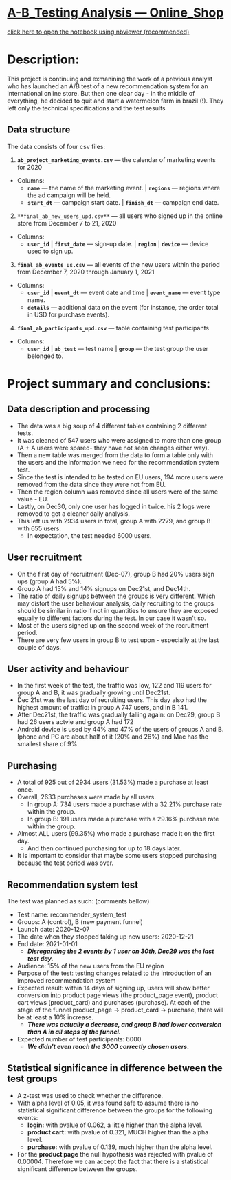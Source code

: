 # [A-B_Testing Analysis — Online_Shop](https://nbviewer.org/github/cheziman/Product_range_analysis/blob/main/product_range_CheziM_p100.ipynb)
[click here to open the notebook using nbviewer (recommended)](https://nbviewer.org/github/cheziman/Product_range_analysis/blob/main/product_range_CheziM_p100.ipynb)
# Description:

This project is continuing and exmanining the work of a previous analyst who has launched an A/B test of a new recommendation system for an international online store. But then one clear day - in the middle of everything, he decided to quit and start a watermelon farm in brazil (!). 
They left only the technical specifications and the test results

## Data structure
The data consists of four csv files:
1. **`ab_project_marketing_events.csv`** — the calendar of marketing events for 2020
- Columns:
  - **`name`** — the name of the marketing event. | **`regions`** — regions where the ad campaign will be held.
  - **`start_dt`** — campaign start date. | **`finish_dt`** — campaign end date.

2. `**final_ab_new_users_upd.csv**` — all users who signed up in the online store from December 7 to 21, 2020
- Columns:
  - **`user_id`** | **`first_date`** — sign-up date. | **`region`** | **`device`** — device used to sign up.

3. **`final_ab_events_us.csv`** — all events of the new users within the period from December 7, 2020 through January 1, 2021
- Columns:
  - **`user_id`** | **`event_dt`** — event date and time | **`event_name`** — event type name.
  - **`details`** — additional data on the event (for instance, the order total in USD for purchase events).

4. **`final_ab_participants_upd.csv`** — table containing test participants
- Columns:
  - **`user_id`** | **`ab_test`** — test name | **`group`** — the test group the user belonged to.

# Project summary and conclusions:

## **Data description and processing**
- The data was a big soup of 4 different tables containing 2 different tests.
- It was cleaned of 547 users who were assigned to more than one group (A + A users were spared- they have not seen changes either way).
- Then a new table was merged from the data to form a table only with the users and the information we need for the recommendation system test.
- Since the test is intended to be tested on EU users, 194 more users were removed from the data since they were not from EU.
- Then the region column was removed since all users were of the same value - EU.
- Lastly, on Dec30, only one user has logged in twice. his 2 logs were removed to get a cleaner daily analysis.
- This left us with 2934 users in total, group A with 2279, and group B with 655 users.
    - In expectation, the test needed 6000 users.

## **User recruitment**
- On the first day of recruitment (Dec-07), group B had 20% users sign ups (group A had 5%).
- Group A had 15% and 14% signups on Dec21st, and Dec14th.
- The ratio of daily signups between the groups is very different. Which may distort the user behaviour analysis, daily recruiting to the groups should be similar in ratio if not in quantities to ensure they are exposed equally to different factors during the test. In our case it wasn't so.
- Most of the users signed up on the second week of the recruitment period.
- There are very few users in group B to test upon - especially at the last couple of days.

## **User activity and behaviour**
- In the first week of the test, the traffic was low, 122 and 119 users for group A and B, it was gradually growing until Dec21st.
- Dec 21st was the last day of recruiting users. This day also had the highest amount of traffic: in group A 747 users, and in B 141.
- After Dec21st, the traffic was gradually falling again: on Dec29, group B had 26 users actvie and group A had 172
- Android device is used by 44% and 47% of the users of groups A and B. Iphone and PC are about half of it (20% and 26%) and Mac has the smallest share of 9%.

## **Purchasing**
- A total of 925 out of 2934 users (31.53%) made a purchase at least once.
- Overall, 2633 purchases were made by all users. 
    - In group A: 734 users made a purchase with a 32.21% purchase rate within the group.
    - In group B: 191 users made a purchase with a 29.16% purchase rate within the group.
- Almost ALL users (99.35%) who made a purchase made it on the first day.
    - And then continued purchasing for up to 18 days later.
- It is important to consider that maybe some users stopped purchasing because the test period was over.

## **Recommendation system test**
The test was planned as such: (comments bellow)
- Test name: recommender_system_test
- Groups: А (control), B (new payment funnel)
- Launch date: 2020-12-07
- The date when they stopped taking up new users: 2020-12-21
- End date: 2021-01-01
    - ***Disregarding the 2 events by 1 user on 30th, Dec29 was the last test day.***
- Audience: 15% of the new users from the EU region
- Purpose of the test: testing changes related to the introduction of an improved recommendation system
- Expected result: within 14 days of signing up, users will show better conversion into product page views (the product_page event), product cart views (product_card) and purchases (purchase). At each of the stage of the funnel product_page → product_card → purchase, there will be at least a 10% increase.
    - ***There was actually a decrease, and group B had lower conversion than A in all steps of the funnel.***
- Expected number of test participants: 6000
    - ***We didn't even reach the 3000 correctly chosen users.***

## **Statistical significance in difference between the test groups**
- A z-test was used to check whether the difference.
- With alpha level of 0.05, it was found safe to assume there is no statistical significant difference between the groups for the following events:
    - **login:** with pvalue of 0.062, a little higher than the alpha level.
    - **product cart:** with pvalue of 0.321, MUCH higher than the alpha level.
    - **purchase:** with pvalue of 0.139, much higher than the alpha level.
- For the **product page** the null hypothesis was rejected with pvalue of 0.00004. Therefore we can accept the fact that there is a statistical significant difference between the groups.
